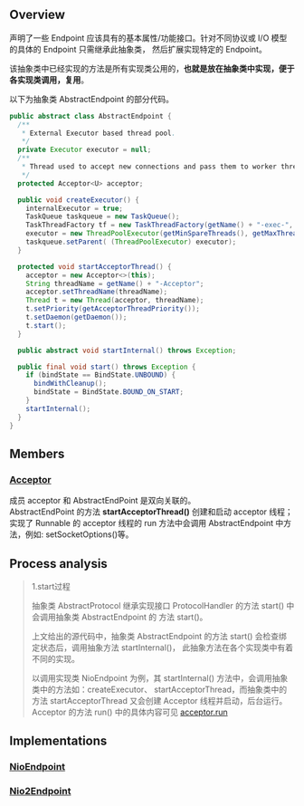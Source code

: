 ## Overview
声明了一些 Endpoint 应该具有的基本属性/功能接口。针对不同协议或 I/O 模型的具体的 Endpoint 只需继承此抽象类，
然后扩展实现特定的 Endpoint。

该抽象类中已经实现的方法是所有实现类公用的，**也就是放在抽象类中实现，便于各实现类调用，复用**。

以下为抽象类 AbstractEndpoint 的部分代码。
```java
public abstract class AbstractEndpoint {
  /**
   * External Executor based thread pool.
   */
  private Executor executor = null;
  /**
   * Thread used to accept new connections and pass them to worker threads.
   */
  protected Acceptor<U> acceptor;

  public void createExecutor() {
    internalExecutor = true;
    TaskQueue taskqueue = new TaskQueue();
    TaskThreadFactory tf = new TaskThreadFactory(getName() + "-exec-", daemon, getThreadPriority());
    executor = new ThreadPoolExecutor(getMinSpareThreads(), getMaxThreads(), 60, TimeUnit.SECONDS,taskqueue, tf);
    taskqueue.setParent( (ThreadPoolExecutor) executor);
  }

  protected void startAcceptorThread() {
    acceptor = new Acceptor<>(this);
    String threadName = getName() + "-Acceptor";
    acceptor.setThreadName(threadName);
    Thread t = new Thread(acceptor, threadName);
    t.setPriority(getAcceptorThreadPriority());
    t.setDaemon(getDaemon());
    t.start();
  }

  public abstract void startInternal() throws Exception;

  public final void start() throws Exception {
    if (bindState == BindState.UNBOUND) {
      bindWithCleanup();
      bindState = BindState.BOUND_ON_START;
    }
    startInternal();
  }
}
```
## Members
### [Acceptor](./common/acceptor.md)
成员 acceptor 和 AbstractEndPoint 是双向关联的。   
AbstractEndPoint 的方法 **startAcceptorThread()** 创建和启动 acceptor 线程；   
实现了 Runnable 的 acceptor 线程的 run 方法中会调用 AbstractEndpoint 中方法，例如: setSocketOptions()等。

## Process analysis
> 1.start过程
> 
> 抽象类 AbstractProtocol 继承实现接口 ProtocolHandler 的方法 start() 中会调用抽象类 AbstractEndpoint 的
> 方法 start()。
> 
> 上文给出的源代码中，抽象类 AbstractEndpoint 的方法 start() 会检查绑定状态后，调用抽象方法 startInternal()，
> 此抽象方法在各个实现类中有着不同的实现。
> 
> 以调用实现类 NioEndpoint 为例，其 startInternal() 方法中，会调用抽象类中的方法如：createExecutor、
> startAcceptorThread，而抽象类中的方法 startAcceptorThread 又会创建 Acceptor 线程并启动，后台运行。Acceptor
> 的方法 run() 中的具体内容可见 [acceptor.run](./common/acceptor.md)

## Implementations
### [NioEndpoint](./nio/nio_endpoint.md)

### [Nio2Endpoint]()
